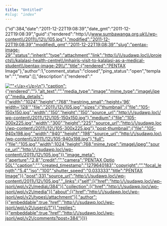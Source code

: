 ```yaml
---
title: "Untitled"
#slug: "index"
---
```


{"id":384,"date":"2011-12-22T19:08:39","date\_gmt":"2011-12-22T19:08:39","guid":{"rendered":"http:\\/\\/www.sumbawanga.org.uk\\/wp-content\\/2011\\/12\\/105.jpg"},"modified":"2011-12-22T19:08:39","modified\_gmt":"2011-12-22T19:08:39","slug":"pentax-image-29","status":"inherit","type":"attachment","link":"http:\\/\\/sudawp.loc\\/projects\\/kalalasi-health-centre\\/mhairis-visit-to-kalalasi-as-a-medical-student\\/pentax-image-29\\/","title":{"rendered":"PENTAX Image"},"author":1,"comment\_status":"closed","ping\_status":"open","template":"","meta":\[\],"description":{"rendered":"

[![\"\"](\"http:\/\/sudawp.loc\/wp-content\/2011\/12\/105-300x225.jpg\")<\\/a><\\/p>\\n"},"caption":{"rendered":""},"alt\_text":"","media\_type":"image","mime\_type":"image\\/jpeg","media\_details":{"width":"1024","height":"768","hwstring\_small":"height='96' width='128'","file":"2011\\/12\\/105.jpg","sizes":{"thumbnail":{"file":"105-150x150.jpg","width":"150","height":"150","source\_url":"http:\\/\\/sudawp.loc\\/wp-content\\/2011\\/12\\/105-150x150.jpg"},"medium":{"file":"105-300x225.jpg","width":"300","height":"225","source\_url":"http:\\/\\/sudawp.loc\\/wp-content\\/2011\\/12\\/105-300x225.jpg"},"post-thumbnail":{"file":"105-940x198.jpg","width":"940","height":"198","source\_url":"http:\\/\\/sudawp.loc\\/wp-content\\/2011\\/12\\/105-940x198.jpg"},"full":{"file":"105.jpg","width":1024,"height":768,"mime\_type":"image\\/jpeg","source\_url":"http:\\/\\/sudawp.loc\\/wp-content\\/2011\\/12\\/105.jpg"}},"image\_meta":{"aperture":"2.8","credit":"","camera":"PENTAX Optio 50L","caption":"","created\_timestamp":"1279640183","copyright":"","focal\_length":"5.4","iso":"100","shutter\_speed":"0.033333","title":"PENTAX Image"}},"post":331,"source\_url":"http:\\/\\/sudawp.loc\\/wp-content\\/2011\\/12\\/105.jpg","\_links":{"self":\[{"href":"http:\\/\\/sudawp.loc\\/wp-json\\/wp\\/v2\\/media\\/384"}\],"collection":\[{"href":"http:\\/\\/sudawp.loc\\/wp-json\\/wp\\/v2\\/media"}\],"about":\[{"href":"http:\\/\\/sudawp.loc\\/wp-json\\/wp\\/v2\\/types\\/attachment"}\],"author":\[{"embeddable":true,"href":"http:\\/\\/sudawp.loc\\/wp-json\\/wp\\/v2\\/users\\/1"}\],"replies":\[{"embeddable":true,"href":"http:\\/\\/sudawp.loc\\/wp-json\\/wp\\/v2\\/comments?post=384"}\]}}](http:\/\/sudawp.loc\/wp-content\/2011\/12\/105.jpg)